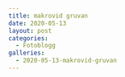 ```yaml
---
title: makrovid gruvan
date: 2020-05-13
layout: post
categories:
  - Fotoblogg
galleries:
  - 2020-05-13-makrovid-gruvan
---
```

